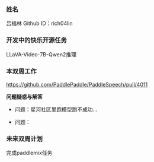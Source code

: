 ### 姓名

吕福林
Github ID：rich04lin

### 开发中的快乐开源任务
LLaVA-Video-7B-Qwen2推理


### 本双周工作
https://github.com/PaddlePaddle/PaddleSpeech/pull/4011


**问题疑惑与解答**

   - 问题：星河社区里跑模型跑不成功...

     
   - 问题：

   



### 未来双周计划
完成paddlemix任务